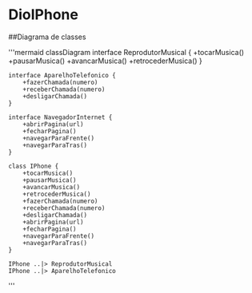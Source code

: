 # DioIPhone

##Diagrama de classes

'''mermaid
classDiagram
    interface ReprodutorMusical {
        +tocarMusica()
        +pausarMusica()
        +avancarMusica()
        +retrocederMusica()
    }

    interface AparelhoTelefonico {
        +fazerChamada(numero)
        +receberChamada(numero)
        +desligarChamada()
    }

    interface NavegadorInternet {
        +abrirPagina(url)
        +fecharPagina()
        +navegarParaFrente()
        +navegarParaTras()
    }

    class IPhone {
        +tocarMusica()
        +pausarMusica()
        +avancarMusica()
        +retrocederMusica()
        +fazerChamada(numero)
        +receberChamada(numero)
        +desligarChamada()
        +abrirPagina(url)
        +fecharPagina()
        +navegarParaFrente()
        +navegarParaTras()
    }

    IPhone ..|> ReprodutorMusical
    IPhone ..|> AparelhoTelefonico
'''
